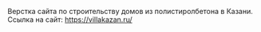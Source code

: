 Верстка сайта по строительству домов из полистиролбетона в Казани.
Ссылка на сайт: https://villakazan.ru/
